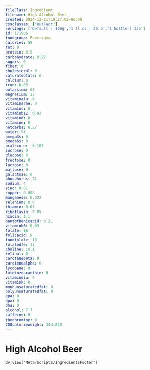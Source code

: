 ```yaml
---
fileClass: Ingredient
filename: High Alcohol Beer
created: 2024-12-21T19:27:02-06:00
cssclasses: ['nutFact']
servings: ['Default | 100g','1 fl oz | 30.6','1 bottle | 355']
id: 171906
foodgroup: Beverages
calories: 58
fat: 0
protein: 0.9
carbohydrate: 0.27
sugars: 0
fiber: 0
cholesterol: 0
saturatedfats: 0
calcium: 8
iron: 0.03
potassium: 62
magnesium: 12
vitaminaiu: 0
vitaminarae: 0
vitaminc: 0
vitaminb12: 0.02
vitamind: 0
vitamine: 0
netcarbs: 0.27
water: 91
omega3s: 0
omega6s: 0
pralscore: -0.103
sucrose: 0
glucose: 0
fructose: 0
lactose: 0
maltose: 0
galactose: 0
phosphorus: 32
sodium: 4
zinc: 0.01
copper: 0.008
manganese: 0.022
selenium: 0.6
thiamin: 0.03
riboflavin: 0.09
niacin: 1.1
pantothenicacid: 0.21
vitaminb6: 0.09
folate: 18
folicacid: 0
foodfolate: 18
folatedfe: 18
choline: 10.1
retinol: 0
carotenebeta: 0
carotenealpha: 0
lycopene: 0
luteinzeaxanthin: 0
vitamindiu: 0
vitamink: 0
monounsaturatedfat: 0
polyunsaturatedfat: 0
epa: 0
dpa: 0
dha: 0
alcohol: 7.7
caffeine: 0
theobromine: 0
200calorieweight: 344.828
---
```


# High Alcohol Beer

```dataviewjs
dv.view("Meta/Scripts/IngredientsFooter")
```